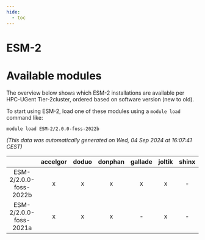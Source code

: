 ```yaml
---
hide:
  - toc
---
```


ESM-2
=====

# Available modules


The overview below shows which ESM-2 installations are available per HPC-UGent Tier-2cluster, ordered based on software version (new to old).

To start using ESM-2, load one of these modules using a `module load` command like:

```shell
module load ESM-2/2.0.0-foss-2022b
```

*(This data was automatically generated on Wed, 04 Sep 2024 at 16:07:41 CEST)*  

| |accelgor|doduo|donphan|gallade|joltik|shinx|skitty|
| :---: | :---: | :---: | :---: | :---: | :---: | :---: | :---: |
|ESM-2/2.0.0-foss-2022b|x|x|x|x|x|-|x|
|ESM-2/2.0.0-foss-2021a|x|x|x|-|x|-|x|
